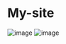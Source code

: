 # My-site


![image](https://user-images.githubusercontent.com/57677496/225418270-80c701d5-ab17-40c2-bb09-56c51154857b.png)
![image](https://user-images.githubusercontent.com/57677496/225418324-ae016cce-89bb-40fb-a106-4f7e11c43702.png)
